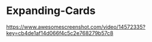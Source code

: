 # Expanding-Cards

https://www.awesomescreenshot.com/video/14572335?key=cb4de1af14d066f4c5c2e768279b57c8
